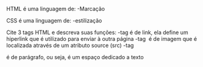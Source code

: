HTML é uma linguagem de:
  -Marcação

CSS é uma linguagem de:
  -estilização

Cite 3 tags HTML e descreva suas funções:
  -tag <a> é de link, ela define um hiperlink que é utilizado para enviar à outra página
  -tag <img> é de imagem que é localizada através de um atributo source (src)
  -tag <p> é de parágrafo, ou seja, é um espaço dedicado a texto
